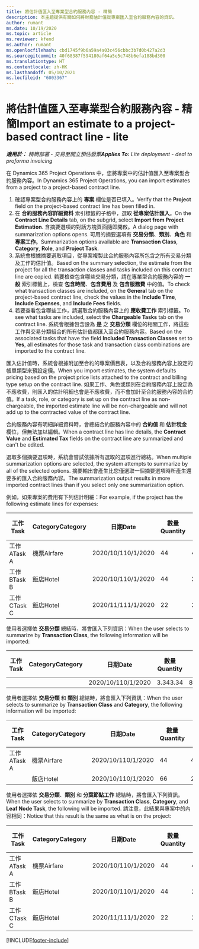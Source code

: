 ```yaml
---
title: 將估計值匯入至專業型合約服務內容 - 精簡
description: 本主題提供有關如何將財務估計值從專案匯入至合約服務內容的資訊。
author: rumant
ms.date: 10/19/2020
ms.topic: article
ms.reviewer: kfend
ms.author: rumant
ms.openlocfilehash: cbd1745f9b6a59a4a03c456cbbc3b7d0b427a2d3
ms.sourcegitcommit: 40f68387f594180af64a5e5c748b6efa188bd300
ms.translationtype: HT
ms.contentlocale: zh-HK
ms.lasthandoff: 05/10/2021
ms.locfileid: "6003367"
---
```

# <a name="import-an-estimate-to-a-project-based-contract-line---lite"></a><span data-ttu-id="41a24-103">將估計值匯入至專業型合約服務內容 - 精簡</span><span class="sxs-lookup"><span data-stu-id="41a24-103">Import an estimate to a project-based contract line - lite</span></span>

<span data-ttu-id="41a24-104">_**適用於：** 精簡部署 - 交易至開立預估發票_</span><span class="sxs-lookup"><span data-stu-id="41a24-104">_**Applies To:** Lite deployment - deal to proforma invoicing_</span></span>

<span data-ttu-id="41a24-105">在 Dynamics 365 Project Operations 中，您將專案中的估計值匯入至專案型合約服務內容。</span><span class="sxs-lookup"><span data-stu-id="41a24-105">In Dynamics 365 Project Operations, you can import estimates from a project to a project-based contract line.</span></span>

1. <span data-ttu-id="41a24-106">確認專案型合約服務內容上的 **專案** 欄位是否已填入。</span><span class="sxs-lookup"><span data-stu-id="41a24-106">Verify that the **Project** field on the project-based contract line has been filled in.</span></span>
2. <span data-ttu-id="41a24-107">在 **合約服務內容詳細資料** 索引標籤的子格中，選取 **從專案估計匯入**。</span><span class="sxs-lookup"><span data-stu-id="41a24-107">On the **Contract Line Details** tab, on the subgrid, select **Import from Project Estimation**.</span></span> <span data-ttu-id="41a24-108">含摘要選項的對話方塊頁面隨即開啟。</span><span class="sxs-lookup"><span data-stu-id="41a24-108">A dialog page with summarization options opens.</span></span> <span data-ttu-id="41a24-109">可用的摘要選項有 **交易分類**、**類別**、**角色** 和 **專案工作**。</span><span class="sxs-lookup"><span data-stu-id="41a24-109">Summarization options available are **Transaction Class**, **Category**, **Role**, and **Project Task**.</span></span>
3. <span data-ttu-id="41a24-110">系統會根據摘要選取項目，從專案複製此合約服務內容所包含之所有交易分類及工作的估計值。</span><span class="sxs-lookup"><span data-stu-id="41a24-110">Based on the summary selection, the estimate from the project for all the transaction classes and tasks included on this contract line are copied.</span></span> <span data-ttu-id="41a24-111">若要檢查包含哪些交易分類，請在專業型合約服務內容的 **一般** 索引標籤上，檢查 **包含時間**、**包含費用** 及 **包含服務費** 中的值。</span><span class="sxs-lookup"><span data-stu-id="41a24-111">To check what transaction classes are included, on the **General** tab on the project-based contract line, check the values in the **Include Time**, **Include Expenses**, and **Include Fees** fields.</span></span> 
4. <span data-ttu-id="41a24-112">若要查看包含哪些工作，請選取合約服務內容上的 **應收費工作** 索引標籤。</span><span class="sxs-lookup"><span data-stu-id="41a24-112">To see what tasks are included, select the **Chargeable Tasks** tab on the contract line.</span></span> <span data-ttu-id="41a24-113">系統會根據包含設為 **是** 之 **交易分類** 欄位的相關工作，將這些工作與交易分類組合的所有估計值都匯入至合約服務內容。</span><span class="sxs-lookup"><span data-stu-id="41a24-113">Based on the associated tasks that have the field **Included Transaction Classes** set to **Yes**, all estimates for those task and transaction class combinations are imported to the contract line.</span></span>

<span data-ttu-id="41a24-114">匯入估計值時，系統會根據附加至合約的專案價目表，以及合約服務內容上設定的帳單類型來預設定價。</span><span class="sxs-lookup"><span data-stu-id="41a24-114">When you import estimates, the system defaults pricing based on the project price lists attached to the contract and billing type setup on the contract line.</span></span> <span data-ttu-id="41a24-115">如果工作、角色或類別在合約服務內容上設定為不應收費，則匯入的估計明細也會是不應收費，而不會加計至合約服務內容的合約值。</span><span class="sxs-lookup"><span data-stu-id="41a24-115">If a task, role, or category is set up on the contract line as non-chargeable, the imported estimate line will be non-chargeable and will not add up to the contracted value of the contract line.</span></span>

<span data-ttu-id="41a24-116">合約服務內容有明細詳細資料時，會總結合約服務內容中的 **合約值** 和 **估計稅金** 欄位，但無法加以編輯。</span><span class="sxs-lookup"><span data-stu-id="41a24-116">When a contract line has line details, the **Contract Value** and **Estimated Tax** fields on the contract line are summarized and can't be edited.</span></span>

<span data-ttu-id="41a24-117">選取多個摘要選項時，系統會嘗試依據所有選取的選項進行總結。</span><span class="sxs-lookup"><span data-stu-id="41a24-117">When multiple summarization options are selected, the system attempts to summarize by all of the selected options.</span></span> <span data-ttu-id="41a24-118">摘要輸出會產生比您僅選取一個摘要選項時所產生還要多的匯入合約服務內容。</span><span class="sxs-lookup"><span data-stu-id="41a24-118">The summarization output results in more imported contract lines than if you select only one summarization option.</span></span>

<span data-ttu-id="41a24-119">例如，如果專案的費用有下列估計明細：</span><span class="sxs-lookup"><span data-stu-id="41a24-119">For example, if the project has the following estimate lines for expenses:</span></span>

| <span data-ttu-id="41a24-120">工作​​</span><span class="sxs-lookup"><span data-stu-id="41a24-120">Task</span></span> | <span data-ttu-id="41a24-121">Category</span><span class="sxs-lookup"><span data-stu-id="41a24-121">Category</span></span> | <span data-ttu-id="41a24-122">日期</span><span class="sxs-lookup"><span data-stu-id="41a24-122">Date</span></span> | <span data-ttu-id="41a24-123">數量</span><span class="sxs-lookup"><span data-stu-id="41a24-123">Quantity</span></span> | <span data-ttu-id="41a24-124">單價</span><span class="sxs-lookup"><span data-stu-id="41a24-124">Unit price</span></span> | <span data-ttu-id="41a24-125">總數</span><span class="sxs-lookup"><span data-stu-id="41a24-125">Amount</span></span> |
| --- | --- | --- | --- | --- | --- |
| <span data-ttu-id="41a24-126">工作 A</span><span class="sxs-lookup"><span data-stu-id="41a24-126">Task A</span></span> | <span data-ttu-id="41a24-127">機票</span><span class="sxs-lookup"><span data-stu-id="41a24-127">Airfare</span></span> | <span data-ttu-id="41a24-128">2020/10/1</span><span class="sxs-lookup"><span data-stu-id="41a24-128">10/1/2020</span></span> | <span data-ttu-id="41a24-129">4</span><span class="sxs-lookup"><span data-stu-id="41a24-129">4</span></span> | <span data-ttu-id="41a24-130">400</span><span class="sxs-lookup"><span data-stu-id="41a24-130">400</span></span> | <span data-ttu-id="41a24-131">1600</span><span class="sxs-lookup"><span data-stu-id="41a24-131">1600</span></span> |
| <span data-ttu-id="41a24-132">工作 B</span><span class="sxs-lookup"><span data-stu-id="41a24-132">Task B</span></span> | <span data-ttu-id="41a24-133">飯店</span><span class="sxs-lookup"><span data-stu-id="41a24-133">Hotel</span></span> | <span data-ttu-id="41a24-134">2020/10/1</span><span class="sxs-lookup"><span data-stu-id="41a24-134">10/1/2020</span></span> | <span data-ttu-id="41a24-135">4</span><span class="sxs-lookup"><span data-stu-id="41a24-135">4</span></span> | <span data-ttu-id="41a24-136">200</span><span class="sxs-lookup"><span data-stu-id="41a24-136">200</span></span> | <span data-ttu-id="41a24-137">800</span><span class="sxs-lookup"><span data-stu-id="41a24-137">800</span></span> |
| <span data-ttu-id="41a24-138">工作 C</span><span class="sxs-lookup"><span data-stu-id="41a24-138">Task C</span></span> | <span data-ttu-id="41a24-139">飯店</span><span class="sxs-lookup"><span data-stu-id="41a24-139">Hotel</span></span> | <span data-ttu-id="41a24-140">2020/11/1</span><span class="sxs-lookup"><span data-stu-id="41a24-140">11/1/2020</span></span> | <span data-ttu-id="41a24-141">2</span><span class="sxs-lookup"><span data-stu-id="41a24-141">2</span></span> | <span data-ttu-id="41a24-142">200</span><span class="sxs-lookup"><span data-stu-id="41a24-142">200</span></span> | <span data-ttu-id="41a24-143">400</span><span class="sxs-lookup"><span data-stu-id="41a24-143">400</span></span> |

<span data-ttu-id="41a24-144">使用者選擇依 **交易分類** 總結時，將會匯入下列資訊：</span><span class="sxs-lookup"><span data-stu-id="41a24-144">When the user selects to summarize by **Transaction Class**, the following information will be imported:</span></span>

| <span data-ttu-id="41a24-145">工作​​</span><span class="sxs-lookup"><span data-stu-id="41a24-145">Task</span></span> | <span data-ttu-id="41a24-146">Category</span><span class="sxs-lookup"><span data-stu-id="41a24-146">Category</span></span> | <span data-ttu-id="41a24-147">日期</span><span class="sxs-lookup"><span data-stu-id="41a24-147">Date</span></span> | <span data-ttu-id="41a24-148">數量</span><span class="sxs-lookup"><span data-stu-id="41a24-148">Quantity</span></span> | <span data-ttu-id="41a24-149">單價</span><span class="sxs-lookup"><span data-stu-id="41a24-149">Unit price</span></span> | <span data-ttu-id="41a24-150">總數</span><span class="sxs-lookup"><span data-stu-id="41a24-150">Amount</span></span> |
| --- | --- | --- | --- | --- | --- |
| &nbsp; | &nbsp; | <span data-ttu-id="41a24-151">2020/10/1</span><span class="sxs-lookup"><span data-stu-id="41a24-151">10/1/2020</span></span> | <span data-ttu-id="41a24-152">3.34</span><span class="sxs-lookup"><span data-stu-id="41a24-152">3.34</span></span> | <span data-ttu-id="41a24-153">840</span><span class="sxs-lookup"><span data-stu-id="41a24-153">840</span></span> | <span data-ttu-id="41a24-154">2800</span><span class="sxs-lookup"><span data-stu-id="41a24-154">2800</span></span> |

<span data-ttu-id="41a24-155">使用者選擇依 **交易分類** 和 **類別** 總結時，將會匯入下列資訊：</span><span class="sxs-lookup"><span data-stu-id="41a24-155">When the user selects to summarize by **Transaction Class** and **Category**, the following information will be imported:</span></span>

| <span data-ttu-id="41a24-156">工作​​</span><span class="sxs-lookup"><span data-stu-id="41a24-156">Task</span></span> | <span data-ttu-id="41a24-157">Category</span><span class="sxs-lookup"><span data-stu-id="41a24-157">Category</span></span> | <span data-ttu-id="41a24-158">日期</span><span class="sxs-lookup"><span data-stu-id="41a24-158">Date</span></span> | <span data-ttu-id="41a24-159">數量</span><span class="sxs-lookup"><span data-stu-id="41a24-159">Quantity</span></span> | <span data-ttu-id="41a24-160">單價</span><span class="sxs-lookup"><span data-stu-id="41a24-160">Unit price</span></span> | <span data-ttu-id="41a24-161">總數</span><span class="sxs-lookup"><span data-stu-id="41a24-161">Amount</span></span> |
| --- | --- | --- | --- | --- | --- |
| <span data-ttu-id="41a24-162">工作 A</span><span class="sxs-lookup"><span data-stu-id="41a24-162">Task A</span></span> | <span data-ttu-id="41a24-163">機票</span><span class="sxs-lookup"><span data-stu-id="41a24-163">Airfare</span></span> | <span data-ttu-id="41a24-164">2020/10/1</span><span class="sxs-lookup"><span data-stu-id="41a24-164">10/1/2020</span></span> | <span data-ttu-id="41a24-165">4</span><span class="sxs-lookup"><span data-stu-id="41a24-165">4</span></span> | <span data-ttu-id="41a24-166">400</span><span class="sxs-lookup"><span data-stu-id="41a24-166">400</span></span> | <span data-ttu-id="41a24-167">1600</span><span class="sxs-lookup"><span data-stu-id="41a24-167">1600</span></span> |
| &nbsp;| <span data-ttu-id="41a24-168">飯店</span><span class="sxs-lookup"><span data-stu-id="41a24-168">Hotel</span></span> | <span data-ttu-id="41a24-169">2020/10/1</span><span class="sxs-lookup"><span data-stu-id="41a24-169">10/1/2020</span></span> | <span data-ttu-id="41a24-170">6</span><span class="sxs-lookup"><span data-stu-id="41a24-170">6</span></span> | <span data-ttu-id="41a24-171">200</span><span class="sxs-lookup"><span data-stu-id="41a24-171">200</span></span> | <span data-ttu-id="41a24-172">1200</span><span class="sxs-lookup"><span data-stu-id="41a24-172">1200</span></span> |

<span data-ttu-id="41a24-173">使用者選擇依 **交易分類**、**類別** 和 **分葉節點工作** 總結時，將會匯入下列資訊。</span><span class="sxs-lookup"><span data-stu-id="41a24-173">When the user selects to summarize by **Transaction Class**, **Category**, and **Leaf Node Task**, the following will be imported.</span></span> <span data-ttu-id="41a24-174">請注意，此結果與專案中的內容相同：</span><span class="sxs-lookup"><span data-stu-id="41a24-174">Notice that this result is the same as what is on the project:</span></span>

| <span data-ttu-id="41a24-175">工作​​</span><span class="sxs-lookup"><span data-stu-id="41a24-175">Task</span></span> | <span data-ttu-id="41a24-176">Category</span><span class="sxs-lookup"><span data-stu-id="41a24-176">Category</span></span> | <span data-ttu-id="41a24-177">日期</span><span class="sxs-lookup"><span data-stu-id="41a24-177">Date</span></span> | <span data-ttu-id="41a24-178">數量</span><span class="sxs-lookup"><span data-stu-id="41a24-178">Quantity</span></span> | <span data-ttu-id="41a24-179">單價</span><span class="sxs-lookup"><span data-stu-id="41a24-179">Unit price</span></span> | <span data-ttu-id="41a24-180">總數</span><span class="sxs-lookup"><span data-stu-id="41a24-180">Amount</span></span> |
| --- | --- | --- | --- | --- | --- |
| <span data-ttu-id="41a24-181">工作 A</span><span class="sxs-lookup"><span data-stu-id="41a24-181">Task A</span></span> | <span data-ttu-id="41a24-182">機票</span><span class="sxs-lookup"><span data-stu-id="41a24-182">Airfare</span></span> | <span data-ttu-id="41a24-183">2020/10/1</span><span class="sxs-lookup"><span data-stu-id="41a24-183">10/1/2020</span></span> | <span data-ttu-id="41a24-184">4</span><span class="sxs-lookup"><span data-stu-id="41a24-184">4</span></span> | <span data-ttu-id="41a24-185">400</span><span class="sxs-lookup"><span data-stu-id="41a24-185">400</span></span> | <span data-ttu-id="41a24-186">1600</span><span class="sxs-lookup"><span data-stu-id="41a24-186">1600</span></span> |
| <span data-ttu-id="41a24-187">工作 B</span><span class="sxs-lookup"><span data-stu-id="41a24-187">Task B</span></span> | <span data-ttu-id="41a24-188">飯店</span><span class="sxs-lookup"><span data-stu-id="41a24-188">Hotel</span></span> | <span data-ttu-id="41a24-189">2020/10/1</span><span class="sxs-lookup"><span data-stu-id="41a24-189">10/1/2020</span></span> | <span data-ttu-id="41a24-190">4</span><span class="sxs-lookup"><span data-stu-id="41a24-190">4</span></span> | <span data-ttu-id="41a24-191">200</span><span class="sxs-lookup"><span data-stu-id="41a24-191">200</span></span> | <span data-ttu-id="41a24-192">800</span><span class="sxs-lookup"><span data-stu-id="41a24-192">800</span></span> |
| <span data-ttu-id="41a24-193">工作 C</span><span class="sxs-lookup"><span data-stu-id="41a24-193">Task C</span></span> | <span data-ttu-id="41a24-194">飯店</span><span class="sxs-lookup"><span data-stu-id="41a24-194">Hotel</span></span> | <span data-ttu-id="41a24-195">2020/11/1</span><span class="sxs-lookup"><span data-stu-id="41a24-195">11/1/2020</span></span> | <span data-ttu-id="41a24-196">2</span><span class="sxs-lookup"><span data-stu-id="41a24-196">2</span></span> | <span data-ttu-id="41a24-197">200</span><span class="sxs-lookup"><span data-stu-id="41a24-197">200</span></span> | <span data-ttu-id="41a24-198">400</span><span class="sxs-lookup"><span data-stu-id="41a24-198">400</span></span> |


[!INCLUDE[footer-include](../../includes/footer-banner.md)]